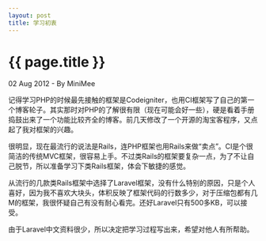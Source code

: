 ```yaml
---
layout: post
title: 学习初衷
---
```


{{ page.title }}
================

<p class="meta">02 Aug 2012 - By MiniMee</p>

<p>记得学习PHP的时候最先接触的框架是Codeigniter，也用CI框架写了自己的第一个博客轮子。其实那时对PHP的了解很有限（现在可能会好一些），硬是看着手册捣鼓出来了一个功能比较齐全的博客。前几天修改了一个开源的淘宝客程序，又点起了我对框架的兴趣。</p>
<p>很明显，现在最流行的说法是Rails，连PHP框架也用Rails来做“卖点”。CI是个很简洁的传统MVC框架，很容易上手。不过类Rails的框架要复杂一点，为了不让自己脱节，所以准备学习下类Rails框架，体会下敏捷的感觉。</p>
<p>从流行的几款类Rails框架中选择了Laravel框架，没有什么特别的原因，只是个人喜好，因为我不喜欢大块头，体积反映了框架代码的行数多少，对于压缩包都有几M的框架，我很怀疑自己有没有耐心看完。还好Laravel只有500多KB，可以接受。</p>
<p>由于Laravel中文资料很少，所以决定把学习过程写出来，希望对他人有所帮助。</p>
